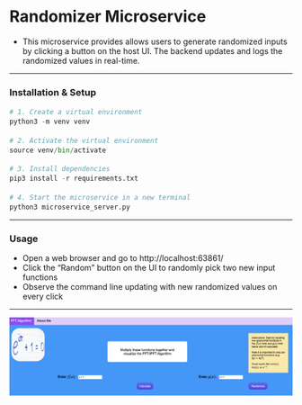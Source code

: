 # Randomizer Microservice

- This microservice provides allows users to generate randomized inputs by clicking a button on the host UI. The backend updates and logs the randomized values in real-time.

--- 

### Installation & Setup

```python
# 1. Create a virtual environment
python3 -m venv venv

# 2. Activate the virtual environment
source venv/bin/activate

# 3. Install dependencies
pip3 install -r requirements.txt

# 4. Start the microservice in a new terminal
python3 microservice_server.py
```
---
### Usage
- Open a web browser and go to http://localhost:63861/
- Click the “Random” button on the UI to randomly pick two new input functions
- Observe the command line updating with new randomized values on every click

---
![alt text](images/randomizer.png)